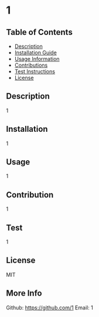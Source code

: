 
# 1

## Table of Contents
* [Description](#description)
* [Installation Guide](#installation)
* [Usage Information](#usage)
* [Contributions](#contribution)    
* [Test Instructions](#tests)
* [License](#license)

## Description
1

## Installation
1

## Usage
1

## Contribution
1

## Test
1

## License
MIT

## More Info
Github: https://github.com/1
Email: 1
    